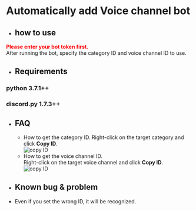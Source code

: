 # Automatically add Voice channel bot

* ## how to use
 **<font color="Red">Please enter your bot token first.</font>**  
After running the bot, specify the category ID and voice channel ID to use.

* ## Requirements
 ### python 3.7.1++
 ### discord.py 1.7.3++

* ## FAQ
  * How to get the category ID.
  Right-click on the target category and click **Copy ID**.  
  ![copy ID](https://cdn.discordapp.com/attachments/821321393005264896/855016052517240832/unknown.png)  
  * How to get the voice channel ID.  
  Right-click on the target voice channel and click **Copy ID**.  
  ![copy ID](https://cdn.discordapp.com/attachments/821321393005264896/855015868849455114/unknown.png)  
  
* ## Known bug & problem  
 * Even if you set the wrong ID, it will be recognized.
